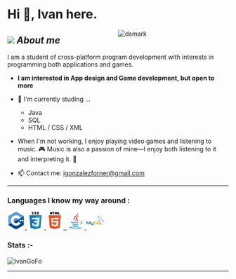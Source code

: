 # Hi 👋, Ivan here. 

<img alt="dsmark" align="right"  height="50%" width="50%" src="https://c.tenor.com/NzrqQHFBVz8AAAAj/kitty-transparent.gif">

## <img src="https://media.giphy.com/media/ObNTw8Uzwy6KQ/giphy.gif" width="30px">&nbsp;***About me***

I am a student of cross-platform program development with interests in programming both applications and games.
* **I am interested in App design and Game development, but open to more**
- 🌱 I'm currently studing ...
  - Java
  - SQL
  - HTML / CSS / XML
    
- When I'm not working, I enjoy playing video games and listening to music. 🎮 Music is also a passion of mine—I enjoy both listening to it and interpreting it. 🎵
- 📫 Contact me: <a href="igonzalezforner@gmail.com">igonzalezforner@gmail.com</a>

---------------------------------------------------------------------------------------------------------------------
<h3 align="left">Languages I know my way around :</h3>
<p align="left"> <a href="https://www.w3schools.com/cpp/" target="_blank" rel="noreferrer"> 
    <img src="https://raw.githubusercontent.com/devicons/devicon/master/icons/cplusplus/cplusplus-original.svg"
      alt="cplusplus" width="40" height="40" /> </a> <a href="https://www.w3schools.com/css/" target="_blank"
    rel="noreferrer"> <img
      src="https://raw.githubusercontent.com/devicons/devicon/master/icons/css3/css3-original-wordmark.svg" alt="css3"
      width="40" height="40" /> </a> <a href="https://www.w3.org/html/" target="_blank" rel="noreferrer"> <img
      src="https://raw.githubusercontent.com/devicons/devicon/master/icons/html5/html5-original-wordmark.svg"
      alt="html5" width="40" height="40" /> </a> <a href="https://www.adobe.com/in/products/illustrator.html"
    target="_blank" rel="noreferrer"> <img
      </a> <a href="https://www.java.com" target="_blank" rel="noreferrer"> <img
      src="https://raw.githubusercontent.com/devicons/devicon/master/icons/java/java-original.svg" alt="java" width="40"
      height="40" />
  </a> <a href="https://www.mysql.com/" target="_blank" rel="noreferrer"> <img
      src="https://raw.githubusercontent.com/devicons/devicon/master/icons/mysql/mysql-original-wordmark.svg"
      alt="mysql" width="40" height="40" /> </a> </p>

<h3>Stats :-</h3>
<p><img align="center"
    src="https://github-readme-stats.vercel.app/api/top-langs?username=IvanGoFo&show_icons=true&locale=en&bg_color=0d1117&text_color=ffffff&layout=compact"
    alt="IvanGoFo" 
    bg_color=#808080/></p>      

---------------------------------------------------------------------------------------------------------------------
